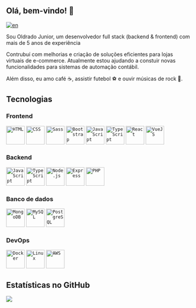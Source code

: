 ## Olá, bem-vindo! 👋

[![en](https://img.shields.io/badge/lang-en-red.svg)](https://github.com/jonatasemidio/multilanguage-readme-pattern/blob/master/README.en.md)

Sou Oldrado Junior, um desenvolvedor full stack (backend & frontend) com mais de 5 anos de experiência

Contrubuí com melhorias e criação de soluções eficientes para lojas virtuais de e-commerce. Atualmente estou ajudando a constuir novas funcionalidades para sistemas de automação contábil.

Além disso, eu amo café ☕, assistir futebol ⚽ e ouvir músicas de rock 🤘.

## Tecnologias

### Frontend
<code><img src="https://cdn.jsdelivr.net/gh/devicons/devicon/icons/html5/html5-original.svg" height="50" alt="HTML" /></code>
<code><img src="https://cdn.jsdelivr.net/gh/devicons/devicon/icons/css3/css3-original.svg" height="50" alt="CSS" /></code>
<code><img src="https://cdn.jsdelivr.net/gh/devicons/devicon/icons/sass/sass-original.svg" height="50" alt="Sass" /></code>
<code><img src="https://cdn.jsdelivr.net/gh/devicons/devicon/icons/bootstrap/bootstrap-original.svg" height="50" alt="Bootstrap" /></code>
<code><img src="https://cdn.jsdelivr.net/gh/devicons/devicon/icons/javascript/javascript-original.svg" height="50" alt="JavaScript" /></code>
<code><img src="https://cdn.jsdelivr.net/gh/devicons/devicon/icons/typescript/typescript-original.svg" height="50" alt="TypeScript" /></code>
<code><img src="https://cdn.jsdelivr.net/gh/devicons/devicon/icons/react/react-original.svg" height="50" alt="React" /></code>
<code><img src="https://cdn.jsdelivr.net/gh/devicons/devicon/icons/vuejs/vuejs-original.svg" height="50" alt="VueJS" /></code>

### Backend
<code><img src="https://cdn.jsdelivr.net/gh/devicons/devicon/icons/javascript/javascript-original.svg" height="50" alt="JavaScript" /></code>
<code><img src="https://cdn.jsdelivr.net/gh/devicons/devicon/icons/typescript/typescript-original.svg" height="50" alt="TypeScript" /></code>
<code><img src="https://cdn.jsdelivr.net/gh/devicons/devicon/icons/nodejs/nodejs-original-wordmark.svg" height="50" alt="Node.js" /></code>
<code><img src="https://cdn.jsdelivr.net/gh/devicons/devicon@latest/icons/express/express-original.svg" height="50" alt="Express" /></code>
<code><img src="https://cdn.jsdelivr.net/gh/devicons/devicon/icons/php/php-original.svg" height="50" alt="PHP" /></code>

### Banco de dados
<code><img src="https://cdn.jsdelivr.net/gh/devicons/devicon/icons/mongodb/mongodb-original.svg" height="50" alt="MongoDB" /></code>
<code><img src="https://cdn.jsdelivr.net/gh/devicons/devicon/icons/mysql/mysql-original.svg" height="50" alt="MySQL" /></code>
<code><img src="https://cdn.jsdelivr.net/gh/devicons/devicon@latest/icons/postgresql/postgresql-original.svg" height="50" alt="PostgreSQL" /></code>

### DevOps
<code><img src="https://cdn.jsdelivr.net/gh/devicons/devicon@latest/icons/docker/docker-original.svg" height="50" alt="Docker" /></code>
<code><img src="https://cdn.jsdelivr.net/gh/devicons/devicon@latest/icons/linux/linux-original.svg" height="50" alt="Linux" /></code>
<code><img src="https://cdn.jsdelivr.net/gh/devicons/devicon@latest/icons/amazonwebservices/amazonwebservices-original-wordmark.svg" height="50" alt="AWS" /></code>

## Estatísticas no GitHub

<img src="https://github-readme-stats.vercel.app/api/top-langs/?username=oldrado-jr&theme=dracula"/>

